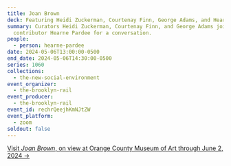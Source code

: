 ```yaml
---
title: Joan Brown
deck: Featuring Heidi Zuckerman, Courtenay Finn, George Adams, and Hearne Pardee
summary: Curators Heidi Zuckerman, Courtenay Finn, and George Adams join Rail
  contributor Hearne Pardee for a conversation.
people:
  - person: hearne-pardee
date: 2024-05-06T13:00:00-0500
end_date: 2024-05-06T14:30:00-0500
series: 1060
collections:
  - the-new-social-environment
event_organizer:
  - the-brooklyn-rail
event_producer:
  - the-brooklyn-rail
event_id: rechrQeejhKmNJtZW
event_platform:
  - zoom
soldout: false
---
```

[V﻿isit *Joan Brown*, on view at Orange County Museum of Art through June 2, 2024 →](https://ocma.art/exhibitions/joan-brown/)